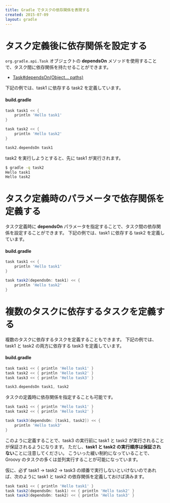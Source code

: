```yaml
---
title: Gradle でタスクの依存関係を表現する
created: 2015-07-09
layout: gradle
---
```


タスク定義後に依存関係を設定する
===

`org.gradle.api.Task` オブジェクトの **dependsOn** メソッドを使用することで、タスク間に依存関係を持たせることができます。

* [Task#dependsOn(Object... paths)](https://docs.gradle.org/current/javadoc/org/gradle/api/Task.html#dependsOn(java.lang.Object...))

下記の例では、task1 に依存する task2 を定義しています。

#### build.gradle
```groovy
task task1 << {
    println 'Hello task1'
}

task task2 << {
    println 'Hello task2'
}

task2.dependsOn task1
```

task2 を実行しようとすると、先に task1 が実行されます。

```sh
$ gradle -q task2
Hello task1
Hello task2
```

タスク定義時のパラメータで依存関係を定義する
===

タスク定義時に **dependsOn** パラメータを指定することで、タスク間の依存関係を設定することができます。
下記の例では、task1 に依存する task2 を定義しています。

#### build.gradle
```groovy
task task1 << {
    println 'Hello task1'
}

task task2(dependsOn: task1) << {
    println 'Hello task2'
}
```

複数のタスクに依存するタスクを定義する
===

複数のタスクに依存するタスクを定義することもできます。
下記の例では、task1 と task2 の両方に依存する task3 を定義しています。

#### build.gradle
```groovy
task task1 << { println 'Hello task1' }
task task2 << { println 'Hello task2' }
task task3 << { println 'Hello task3' }

task3.dependsOn task1, task2
```

タスクの定義時に依存関係を指定することも可能です。

```groovy
task task1 << { println 'Hello task1' }
task task2 << { println 'Hello task2' }

task task3(dependsOn: [task1, task2]) << {
    println 'Hello task3'
}
```

このように定義することで、task3 の実行前に task1 と task2 が実行されることが保証されるようになります。
ただし、**task1 と task2 の実行順序は保証されない**ことに注意してください。
こういった緩い制約になっていることで、Groovy のタスクの多くは並列実行することが可能になっています。

仮に、必ず task1 → task2 → task3 の順番で実行しないといけないのであれば、次のように task1 と task2 の依存関係を定義しておけば済みます。

```groovy
task task1 << { println 'Hello task1' }
task task2(dependsOn: task1) << { println 'Hello task2' }
task task3(dependsOn: task2) << { println 'Hello task3' }
```

